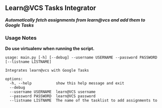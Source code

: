 ## Learn@VCS Tasks Integrator

***Automatically fetch assignments from learn@vcs and add them to Google Tasks***

### Usage Notes

**Do use virtualenv when running the script.**

```text
usage: main.py [-h] [--debug] --username USERNAME --password PASSWORD [--listname LISTNAME]

Integrates learn@vcs with Google Tasks

options:
  -h, --help           show this help message and exit
  --debug
  --username USERNAME  learn@VCS username
  --password PASSWORD  learn@VCS password
  --listname LISTNAME  The name of the tasklist to add assignments to
```
